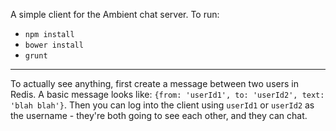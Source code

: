 A simple client for the Ambient chat server.
To run:
- `npm install`
- `bower install`
- `grunt`
-----
To actually see anything, first create a message between two users in Redis. A basic message looks like:
`{from: 'userId1', to: 'userId2', text: 'blah blah'}`.
Then you can log into the client using `userId1` or `userId2` as the username - they're both going to see each other, and they can chat.
